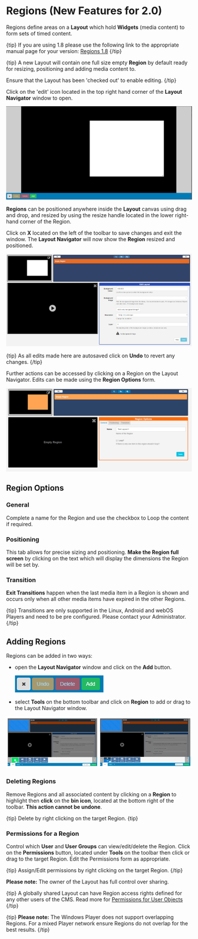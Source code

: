 <!--toc=layouts-->

# Regions (New Features for 2.0)

Regions define areas on a **Layout** which hold **Widgets** (media content) to form sets of timed content.

{tip}
If you are using 1.8 please use the following link to the appropriate manual page for your version: [Regions 1.8](layouts_regions_1.8.html)
{/tip}

{tip}
A new Layout will contain one full size empty **Region** by default ready for resizing, positioning and adding media content to. 

Ensure that the Layout has been 'checked out' to enable editing.
{/tip}

Click on the 'edit' icon located in the top right hand corner of the **Layout Navigator** window to open.

![Region Resize](img/v2_layouts_regions_resize.png)

**Regions** can be positioned anywhere inside the **Layout** canvas using drag and drop, and resized by using the resize handle located in the lower right-hand corner of the Region. 

Click on **X** located on the left of the toolbar to save changes and exit the window. The **Layout Navigator** will now show the **Region** resized and positioned.

![Resized Region Layout Navigator](img/v2_layouts_regions_resized_layout_navigator.png)

{tip}
As all edits made here are autosaved click on **Undo** to revert any changes.
{/tip}

Further actions can be accessed by clicking on a Region on the Layout Navigator. Edits can be made using the **Region Options** form.

![Region Options](img/v2_layouts_regions_region_options.png)



## Region Options

### General

Complete a name for the Region and use the checkbox to Loop the content if required.

### Positioning

This tab allows for precise sizing and positioning.  **Make the Region full screen** by clicking on the text which will display the dimensions the Region will be set by.

### Transition

**Exit Transitions** happen when the last media item in a Region is shown and occurs only when all other media items have expired in the other Regions. 

{tip}
Transitions are only supported in the Linux, Android and webOS Players and need to be pre configured. Please contact your Administrator.
{/tip}

## Adding Regions

Regions can be added in two ways:

- open the **Layout Navigator** window and click on the **Add** button.

  ![Add Region Button](img/v2_layouts_regions_add_button.png)

- select **Tools** on the bottom toolbar and click on **Region** to add or drag to the Layout Navigator window.

![Add Region](img/v2_layouts_regions_add.png)

### Deleting Regions

Remove Regions and all associated content by clicking on a **Region** to highlight then **click** on the **bin icon**, located at the bottom right of the toolbar. **This action cannot be undone**.

{tip}
Delete by right clicking on the target Region.
{tip}

### Permissions for a Region

Control which **User** and **User Groups** can view/edit/delete the Region.  Click on the **Permissions** button, located under **Tools** on the toolbar then click or drag to the target Region. Edit the Permissions form as appropriate.

{tip}
Assign/Edit permissions by right clicking on the target Region.
{/tip}

**Please note:** The owner of the Layout has full control over sharing. 

{tip}
A globally shared Layout can have Region access rights defined for any other users of the CMS. Read more for [Permissions for User Objects](users_permissions.html#user_objects) 
{/tip}

{tip}
**Please note:** The Windows Player does not support overlapping Regions. For a mixed Player network ensure Regions do not overlap for the best results.
{/tip}